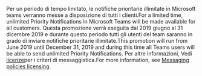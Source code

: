 <span data-ttu-id="4d8f6-101">Per un periodo di tempo limitato, le notifiche prioritarie illimitate in Microsoft teams verranno messe a disposizione di tutti i clienti.</span><span class="sxs-lookup"><span data-stu-id="4d8f6-101">For a limited time, unlimited Priority Notifications in Microsoft Teams will be made available for all customers.</span></span> <span data-ttu-id="4d8f6-102">Questa promozione verrà eseguita dal 2019 giugno al 31 dicembre 2019 e durante questo periodo tutti gli utenti del team saranno in grado di inviare notifiche prioritarie illimitate.</span><span class="sxs-lookup"><span data-stu-id="4d8f6-102">This promotion will run from June 2019 until December 31, 2019 and during this time all Teams users will be able to send unlimited Priority Notifications.</span></span> <span data-ttu-id="4d8f6-103">Per altre informazioni, Vedi [licenze](../teams-add-on-licensing/pri-message.md)per i criteri di messaggistica.</span><span class="sxs-lookup"><span data-stu-id="4d8f6-103">For more information, see [Messaging policies licensing](../teams-add-on-licensing/pri-message.md).</span></span> 